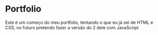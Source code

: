 # Portfolio
Este é um começo do meu portfolio, tentando o que eu já sei de HTML e CSS, no futuro pretendo fazer a versão do 2 dele com JavaScript
